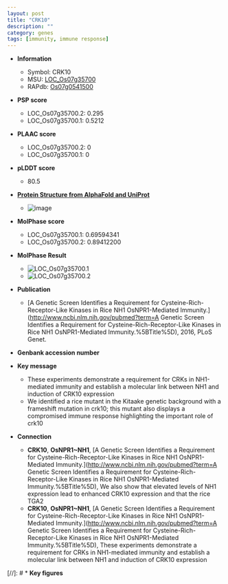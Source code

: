 ```yaml
---
layout: post
title: "CRK10"
description: ""
category: genes
tags: [immunity, immune response]
---
```


* **Information**  
    + Symbol: CRK10  
    + MSU: [LOC_Os07g35700](http://rice.plantbiology.msu.edu/cgi-bin/ORF_infopage.cgi?orf=LOC_Os07g35700)  
    + RAPdb: [Os07g0541500](http://rapdb.dna.affrc.go.jp/viewer/gbrowse_details/irgsp1?name=Os07g0541500)  

* **PSP score**  
    + LOC_Os07g35700.2: 0.295 
    + LOC_Os07g35700.1: 0.5212 

* **PLAAC score**  
    + LOC_Os07g35700.2: 0 
    + LOC_Os07g35700.1: 0 

* **pLDDT score**
    + 80.5

* **[Protein Structure from AlphaFold and UniProt](https://www.uniprot.org/uniprotkb/Q0D5R2/entry#structure)**
    + ![image](https://ricepsp.github.io/images/Q0/AF-Q0D5R2-F1.png)

* **MolPhase score**
    + LOC_Os07g35700.1: 0.69594341
    + LOC_Os07g35700.2: 0.89412200

* **MolPhase Result**
    + ![LOC_Os07g35700.1](https://304243504.github.io/Pictures/LOC_Os07g/LOC_Os07g35700.1.png)
    + ![LOC_Os07g35700.2](https://304243504.github.io/Pictures/LOC_Os07g/LOC_Os07g35700.2.png)

* **Publication**  
    + [A Genetic Screen Identifies a Requirement for Cysteine-Rich-Receptor-Like Kinases in Rice NH1 OsNPR1-Mediated Immunity.](http://www.ncbi.nlm.nih.gov/pubmed?term=A Genetic Screen Identifies a Requirement for Cysteine-Rich-Receptor-Like Kinases in Rice NH1 OsNPR1-Mediated Immunity.%5BTitle%5D), 2016, PLoS Genet.

* **Genbank accession number**  

* **Key message**  
    + These experiments demonstrate a requirement for CRKs in NH1-mediated immunity and establish a molecular link between NH1 and induction of CRK10 expression
    + We identified a rice mutant in the Kitaake genetic background with a frameshift mutation in crk10; this mutant also displays a compromised immune response highlighting the important role of crk10

* **Connection**  
    + __CRK10__, __OsNPR1~NH1__, [A Genetic Screen Identifies a Requirement for Cysteine-Rich-Receptor-Like Kinases in Rice NH1 OsNPR1-Mediated Immunity.](http://www.ncbi.nlm.nih.gov/pubmed?term=A Genetic Screen Identifies a Requirement for Cysteine-Rich-Receptor-Like Kinases in Rice NH1 OsNPR1-Mediated Immunity.%5BTitle%5D), We also show that elevated levels of NH1 expression lead to enhanced CRK10 expression and that the rice TGA2
    + __CRK10__, __OsNPR1~NH1__, [A Genetic Screen Identifies a Requirement for Cysteine-Rich-Receptor-Like Kinases in Rice NH1 OsNPR1-Mediated Immunity.](http://www.ncbi.nlm.nih.gov/pubmed?term=A Genetic Screen Identifies a Requirement for Cysteine-Rich-Receptor-Like Kinases in Rice NH1 OsNPR1-Mediated Immunity.%5BTitle%5D), These experiments demonstrate a requirement for CRKs in NH1-mediated immunity and establish a molecular link between NH1 and induction of CRK10 expression

[//]: # * **Key figures**  


